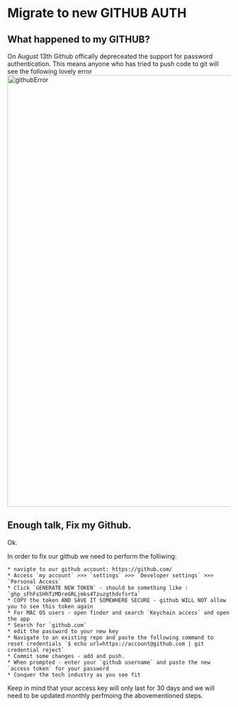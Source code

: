# Migrate to new GITHUB AUTH
## What happened to my GITHUB?


On August 13th Github offically depreceated the support for password authentication.  This means anyone who has tried to push code to git will see the following lovely error
<img width="973" alt="githubError" src="https://user-images.githubusercontent.com/38140787/129492976-0bc70877-f74d-498e-8edf-f11f5d012832.png">

## Enough talk, Fix my Github.

Ok.  

In order to fix our github we need to perform the folliwing:

    * navigte to our github account: https://github.com/
    * Access `my account` >>> `settings` >>> `Developer settings` >>>  `Personal Access`
    * Click `GENERATE NEW TOKEN` - should be something like : `ghp_sFhFsSHhTzMDreGRLjmks4Tzuzgthdvfsrta`
    * COPY the token AND SAVE IT SOMEWHERE SECURE - github WILL NOT allow you to see this token again
    * For MAC OS users - open finder and search `Keychain access` and open the app
    * Search for `github.com` 
    * edit the password to your new key
    * Navigate to an existing repo and paste the following command to reset credentials `$ echo url=https://account@github.com | git credential reject`
    * Commit some changes - add and push.  
    * When prompted - enter your `github username` and paste the new `access token` for your password
    * Conquer the tech industry as you see fit

Keep in mind that your access key will only last for 30 days and we will need to be updated monthly perfmoing the abovementioned steps.





<img />
